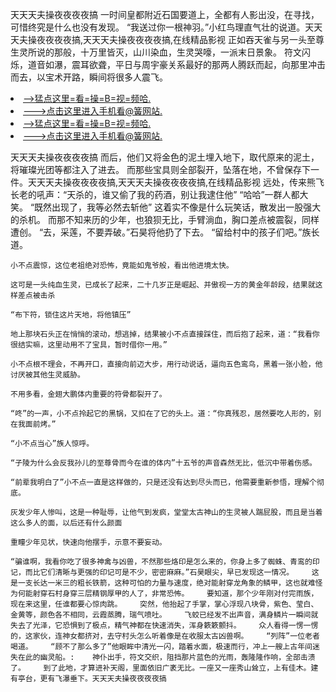 天天天夫操夜夜夜夜搞    一时间皇都附近石国要道上，全都有人影出没，在寻找，可惜终究是什么也没有发现。    “我送过你一根神羽。”小红鸟理直气壮的说道。天天天夫操夜夜夜夜搞,天天天夫操夜夜夜夜搞,在线精品影视    正如吞天雀与另一头至尊生灵所说的那般，十万里皆灭，山川染血，生灵哭嚎，一派末日景象。    符文闪烁，道音如瀑，震耳欲聋，平日与周宇豪关系最好的那两人腾跃而起，向那里冲击而去，以宝术开路，瞬间将很多人震飞。

<li><a href="http://itmwuw951.cc103.xyz/#md_1026">-->猛点这里=看=操=B=视=频哈.</a></li>
<li><a href="http://itmwuw951.cc103.xyz/#md_1026">--->点击这里进入手机看@簧网站.</a></li>





<li><a href="http://itmwuw951.cc103.xyz/#md_1026">-->猛点这里=看=操=B=视=频哈.</a></li>
<li><a href="http://itmwuw951.cc103.xyz/#md_1026">--->点击这里进入手机看@簧网站.</a></li>



天天天夫操夜夜夜夜搞    而后，他们又将金色的泥土埋入地下，取代原来的泥土，将璀璨光团等都注入了进去。    而那些宝具则全部裂开，坠落在地，不曾保存下一件。天天天夫操夜夜夜夜搞,天天天夫操夜夜夜夜搞,在线精品影视    远处，传来熊飞长老的吼声：“天杀的，谁又偷了我的药酒，别让我逮住他”
    “哈哈”一群人都大笑。    “既然出现了，我等必然去斩他” 这着实不像是什么玩笑话，散发出一股强大的杀机。    而那不知来历的少年，也狼狈无比，手臂淌血，胸口差点被震裂，同样遭创。    “去，采莲，不要弄破。”石昊将他扔了下去。    “留给村中的孩子们吧。”族长道。

    小不点震惊，这位老祖绝对恐怖，竟能如鬼爷般，看出他进境太快。

    这可是一头纯血生灵，已成长了起来，二十几岁正是崛起、并傲视一方的黄金年龄段，结果就这样差点被击杀

    “布下符，锁住这片天地，将他镇压”

    地上那块石头正在悄悄的滚动，想逃掉，结果被小不点直接踩住，而后抱了起来，道：“我看你很结实嘛，这里动用不了宝具，暂时借你一用。”

    小不点根不理会，不再开口，直接向前迈大步，用行动说话，逼向五色鸾鸟，黑着一张小脸，他讨厌被其他生灵威胁。

    不用多看，金翅大鹏体内重要的符骨都裂开了。

    “咚”的一声，小不点拎起它的黑锅，又扣在了它的头上。道：“你真残忍，居然要吃人形的，别在我面前烤。”

    “小不点当心”族人惊呼。

    “子陵为什么会反我孙儿的至尊骨而今在谁的体内”十五爷的声音森然无比，低沉中带着伤感。

    “前辈我明白了”小不点一直是这样做的，只是还没有达到尽头而已，他需要重新参悟，理解个彻底。

    灰发少年人惨叫，这是一种耻辱，让他气到发疯，堂堂太古神山的生灵被人踹屁股，而且是当着这么多人的面，以后还有什么颜面

    重瞳少年见状，快速向他摆手，示意不要妄动。

    “骗谁啊，我看你吃了很多神禽与凶兽，不然那些烙印是怎么来的，你身上多了蜘蛛、青鸾的印记，而比它们清晰与更强的印记可是不少，密密麻麻。”石昊眼尖，早已发现这一情况。    这是一支长达一米三的粗长铁箭，这种可怕的力量与速度，绝对能射穿龙角象的鳞甲，这也就难怪为何能射穿石村身穿三层精钢厚甲的人了，非常恐怖。    要知道，那个少年刚对付完雨族，现在来这里，任谁都要心惊肉跳。    突然，他抬起了手掌，掌心浮现八块骨，紫色、莹白、金黄等，颜色各不相同，云霞蒸腾，瑞气喷吐。    飞蛟已经发不出声音，满身鳞片一瞬间就失去了光泽，它恐惧到了极点，精气神都在快速消失，浑身簌簌颤抖。    众人看得一愣一愣的，这家伙，连神女都挤对，去守村头怎么听着像是在收服太古凶兽啊。    “列阵”一位老者喝道。    “顾不了那么多了”他眼眸中清光一闪，踏着水面，极速而行，冲上一艘上古年间迷失在此的幽灵船。:    神仆出手，符文交织，阻挡那片蓝色的光雨，轰隆隆作响，全部击溃了。    到了此地，才算进补天阁，里面依旧广袤无比。一座又一座秀山耸立，上有佳木。建有亭台，更有飞瀑垂下。天天天夫操夜夜夜夜搞
